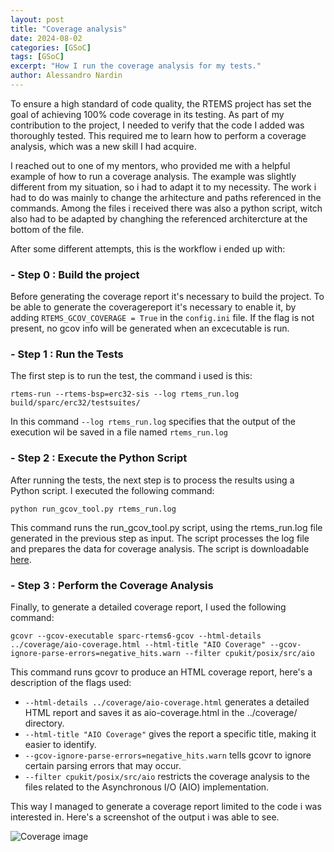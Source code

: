 ```yaml
---
layout: post
title: "Coverage analysis"
date: 2024-08-02
categories: [GSoC]
tags: [GSoC]
excerpt: "How I run the coverage analysis for my tests."
author: Alessandro Nardin
---
```


To ensure a high standard of code quality, the RTEMS project has set the goal of achieving 100% code coverage in its testing. As part of my contribution to the project, I needed to verify that the code I added was thoroughly tested. This required me to learn how to perform a coverage analysis, which was a new skill I had acquire.

I reached out to one of my mentors, who provided me with a helpful example of how to run a coverage analysis. The example was slightly different from my situation, so i had to adapt it to my necessity. The work i had to do was mainly to change the arhitecture and paths referenced in the commands. Among the files i received there was also a python script, witch also had to be adapted by changhing the referenced architercture at the bottom of the file. 

After some different attempts, this is the workflow i ended up with:

### - Step 0 : Build the project

Before generating the coverage report it's necessary to build the project. To be able to generate the coveragereport it's necessary to enable it, by adding `RTEMS_GCOV_COVERAGE = True` in the `config.ini` file.
If the flag is not present, no gcov info will be generated when an excecutable is run.

### - Step 1 : Run the Tests

The first step is to run the test, the command i used is this:
 
```
rtems-run --rtems-bsp=erc32-sis --log rtems_run.log build/sparc/erc32/testsuites/
```

In this command `--log rtems_run.log` specifies that the output of the execution wil be saved in a file named `rtems_run.log`

### - Step 2 : Execute the Python Script

After running the tests, the next step is to process the results using a Python script. I executed the following command:

```
python run_gcov_tool.py rtems_run.log
```

This command runs the run_gcov_tool.py script, using the rtems_run.log file generated in the previous step as input. The script processes the log file and prepares the data for coverage analysis. The script is downloadable [here]( https://alessandronardin.github.io/gsoc/_resources/run_gcov_tool.py ).

### - Step 3 : Perform the Coverage Analysis

Finally, to generate a detailed coverage report, I used the following command:

```
gcovr --gcov-executable sparc-rtems6-gcov --html-details ../coverage/aio-coverage.html --html-title "AIO Coverage" --gcov-ignore-parse-errors=negative_hits.warn --filter cpukit/posix/src/aio
```

This command runs gcovr to produce an HTML coverage report, here's a description of the flags used:
- `--html-details ../coverage/aio-coverage.html` generates a detailed HTML report and saves it as aio-coverage.html in the ../coverage/ directory.
- `--html-title "AIO Coverage"` gives the report a specific title, making it easier to identify.
- `--gcov-ignore-parse-errors=negative_hits.warn` tells gcovr to ignore certain parsing errors that may occur.
- `--filter cpukit/posix/src/aio` restricts the coverage analysis to the files related to the Asynchronous I/O (AIO) implementation.


This way I managed to generate a coverage report limited to the code i was interested in. Here's a screenshot of the output i was able to see.

![Coverage image]( https://alessandronardin.github.io/gsoc/_resources/coverage.png ) 

